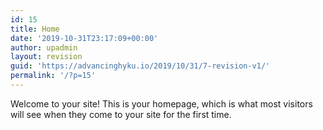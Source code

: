 ```yaml
---
id: 15
title: Home
date: '2019-10-31T23:17:09+00:00'
author: upadmin
layout: revision
guid: 'https://advancinghyku.io/2019/10/31/7-revision-v1/'
permalink: '/?p=15'
---
```


Welcome to your site! This is your homepage, which is what most visitors will see when they come to your site for the first time.